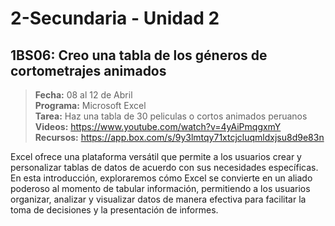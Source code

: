 # 2-Secundaria - Unidad 2

<div class="currentTheme">

## 1BS06: Creo una tabla de los géneros de cortometrajes animados

> <i class="bi bi-calendar"></i> **Fecha:** 08 al 12 de Abril<br><i class="bi bi-laptop"></i> **Programa:** Microsoft Excel <br><i class="bi bi-clipboard-check"></i> **Tarea:** Haz una tabla de 30 peliculas o cortos animados peruanos <br><i class="bi bi-youtube txt-red"></i> **Videos:** https://www.youtube.com/watch?v=4yAiPmqgxmY<br><i class="bi bi-files"></i> **Recursos:** https://app.box.com/s/9y3lmtqy71xtcjcluqmldxjsu8d9e83n

Excel ofrece una plataforma versátil que permite a los usuarios crear y personalizar tablas de datos de acuerdo con sus necesidades específicas. En esta introducción, exploraremos cómo Excel se convierte en un aliado poderoso al momento de tabular información, permitiendo a los usuarios organizar, analizar y visualizar datos de manera efectiva para facilitar la toma de decisiones y la presentación de informes.

</div>